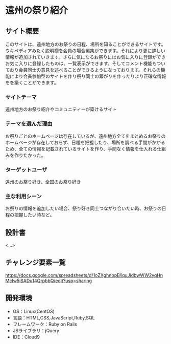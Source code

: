 # 遠州の祭り紹介

## サイト概要
このサイトは、遠州地方のお祭りの日程、場所を知ることができるサイトです。ウキペディアみたく説明欄を会員の場合編集ができます。それにより更に詳しい情報が追加されていきます。さらに気になるお祭りにはお気に入りに登録ができお気に入りに登録したものは、一覧表示ができます。そしてコメント機能もついており会員同士の意見を述べることができるようになっております。それらの機能により会員参加型のサイトを作り祭り同士の繋がりを作ったりより正確な情報をを築くことができます。

### サイトテーマ
遠州地方のお祭り紹介やコミュニティーが築けるサイト

### テーマを選んだ理由
お祭りごとのホームページは存在しているが、遠州地方全てをまとめるお祭りのホームページが存在しておらず、日程を把握したり、場所を調べる手間がかかるため、全ての情報を記載されているサイトを作り、手間なく情報を仕入れる仕組みを作りたかった。

### ターゲットユーザ
遠州のお祭り好き、全国のお祭り好き

### 主な利用シーン
お祭りの情報を追加したい場合、祭り好き同士つながり合いたい時、お祭りの日程の把握したい時など。

## 設計書
<...>

## チャレンジ要素一覧
https://docs.google.com/spreadsheets/d/1oZXghnbpBliquJidbwWW2yqHnMcIw5iSADu14QrpbbQ/edit?usp=sharing

## 開発環境
- OS：Linux(CentOS)
- 言語：HTML,CSS,JavaScript,Ruby,SQL
- フレームワーク：Ruby on Rails
- JSライブラリ：jQuery
- IDE：Cloud9
